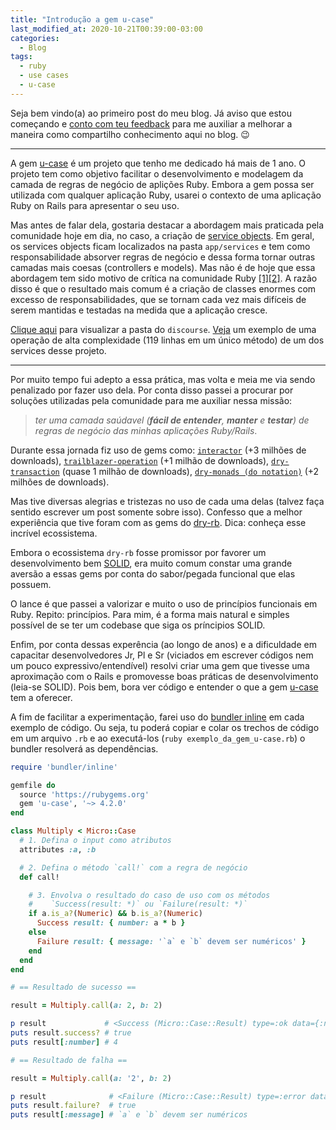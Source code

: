 ```yaml
---
title: "Introdução a gem u-case"
last_modified_at: 2020-10-21T00:39:00-03:00
categories:
  - Blog
tags:
  - ruby
  - use cases
  - u-case
---
```


Seja bem vindo(a) ao primeiro post do meu blog. Já aviso que estou começando e <a href="https://twitter.com/serradura" target="_blank">conto com teu feedback</a> para me auxiliar a melhorar a maneira como compartilho conhecimento aqui no blog. 😉

---

A gem <a href="https://github.com/serradura/u-case" target="_blank">u-case</a> é um projeto que tenho me dedicado há mais de 1 ano. O projeto tem como objetivo facilitar o desenvolvimento e modelagem da camada de regras de negócio de aplições Ruby. Embora a gem possa ser utilizada com qualquer aplicação Ruby, usarei o contexto de uma aplicação Ruby on Rails para apresentar o seu uso.

Mas antes de falar dela, gostaria destacar a abordagem mais praticada pela comunidade hoje em dia, no caso, a criação de <a href="https://codeclimate.com/blog/7-ways-to-decompose-fat-activerecord-models/" target="_blank">service objects</a>. Em geral, os services objects ficam localizados na pasta `app/services` e tem como responsabilidade absorver regras de negócio e dessa forma tornar outras camadas mais coesas (controllers e models). Mas não é de hoje que essa abordagem tem sido motivo de crítica na comunidade Ruby <a href="https://avdi.codes/service-objects/" target="_blank">[1]</a><a href="https://www.codewithjason.com/rails-service-objects/" target="_blank">[2]</a>. A razão disso é que o resultado mais comum é a criação de classes enormes com excesso de responsabilidades, que se tornam cada vez mais difíceis de serem mantidas e testadas na medida que a aplicação cresce.

<a href="https://github.com/discourse/discourse/blob/ae47bcb2691612e478df78a328036124617edfa7/app/services/" target="_blank">Clique aqui</a> para visualizar a pasta do `discourse`. <a href="https://github.com/discourse/discourse/blob/ae47bcb2691612e478df78a328036124617edfa7/app/services/user_merger.rb#L237">Veja</a> um exemplo de uma operação de alta complexidade (119 linhas em um único método) de um dos services desse projeto.

---

Por muito tempo fui adepto a essa prática, mas volta e meia me via sendo penalizado por fazer uso dela. Por conta disso passei a procurar por soluções utilizadas pela comunidade para me auxiliar nessa missão:
> *ter uma camada saúdavel (**fácil de entender**, **manter** e **testar**) de regras de negócio das minhas aplicações Ruby/Rails*.

Durante essa jornada fiz uso de gems como: <a href="https://rubygems.org/gems/interactor" target="_blank">`interactor`</a> (+3 milhões de downloads), <a href="https://rubygems.org/gems/trailblazer-operation" target="_blank">`trailblazer-operation`</a> (+1 milhão de downloads), <a href="https://rubygems.org/gems/dry-transaction" target="_blank">`dry-transaction`</a> (quase 1 milhão de downloads), <a href="https://rubygems.org/gems/dry-monads" target="_blank">`dry-monads (do notation)`</a> (+2 milhões de downloads).

Mas tive diversas alegrias e tristezas no uso de cada uma delas (talvez faça sentido escrever um post somente sobre isso). Confesso que a melhor experiência que tive foram com as gems do <a href="https://dry-rb.org/" target="_blank">dry-rb</a>. Dica: conheça esse incrível ecossistema.

Embora o ecossistema `dry-rb` fosse promissor por favorer um desenvolvimento bem <a href="https://en.wikipedia.org/wiki/SOLID" target="_blank">SOLID</a>, era muito comum constar uma grande aversão a essas gems por conta do sabor/pegada funcional que elas possuem.

O lance é que passei a valorizar e muito o uso de princípios funcionais em Ruby. Repito: princípios. Para mim, é a forma mais natural e simples possível de se ter um codebase que siga os príncipios SOLID.

Enfim, por conta dessas experência (ao longo de anos) e a dificuldade em capacitar desenvolvedores Jr, Pl e Sr (viciados em escrever códigos nem um pouco expressivo/entendível) resolvi criar uma gem que tivesse uma aproximação com o Rails e promovesse boas práticas de desenvolvimento (leia-se SOLID). Pois bem, bora ver código e entender o que a gem <a href="https://github.com/serradura/u-case" target="_blank">u-case</a> tem a oferecer.

A fim de facilitar a experimentação, farei uso do <a href="https://bundler.io/guides/bundler_in_a_single_file_ruby_script.html" target="_blank">bundler inline</a> em cada exemplo de código. Ou seja, tu poderá copiar e colar os trechos de código em um arquivo `.rb` e ao executá-los (`ruby exemplo_da_gem_u-case.rb`) o bundler resolverá as dependências.

```ruby
require 'bundler/inline'

gemfile do
  source 'https://rubygems.org'
  gem 'u-case', '~> 4.2.0'
end

class Multiply < Micro::Case
  # 1. Defina o input como atributos
  attributes :a, :b

  # 2. Defina o método `call!` com a regra de negócio
  def call!

    # 3. Envolva o resultado do caso de uso com os métodos
    #    `Success(result: *)` ou `Failure(result: *)`
    if a.is_a?(Numeric) && b.is_a?(Numeric)
      Success result: { number: a * b }
    else
      Failure result: { message: '`a` e `b` devem ser numéricos' }
    end
  end
end

# == Resultado de sucesso ==

result = Multiply.call(a: 2, b: 2)

p result             # <Success (Micro::Case::Result) type=:ok data={:number=>4} transitions=1>
puts result.success? # true
puts result[:number] # 4

# == Resultado de falha ==

result = Multiply.call(a: '2', b: 2)

p result              # <Failure (Micro::Case::Result) type=:error data={:message=>"`a` e `b` devem ser numéricos"} transitions=1>
puts result.failure?  # true
puts result[:message] # `a` e `b` devem ser numéricos
```
